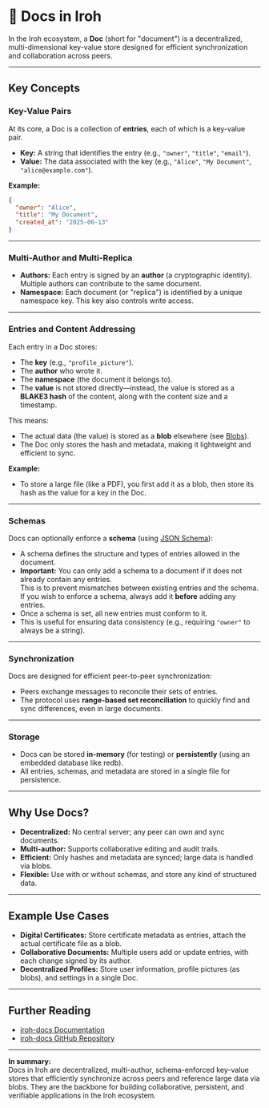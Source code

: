 # 📄 Docs in Iroh

In the Iroh ecosystem, a **Doc** (short for "document") is a decentralized, multi-dimensional key-value store designed for efficient synchronization and collaboration across peers.

---

## Key Concepts

### Key-Value Pairs

At its core, a Doc is a collection of **entries**, each of which is a key-value pair.  
- **Key:** A string that identifies the entry (e.g., `"owner"`, `"title"`, `"email"`).
- **Value:** The data associated with the key (e.g., `"Alice"`, `"My Document"`, `"alice@example.com"`).

**Example:**
```json
{
  "owner": "Alice",
  "title": "My Document",
  "created_at": "2025-06-13"
}
```

---

### Multi-Author and Multi-Replica

- **Authors:** Each entry is signed by an **author** (a cryptographic identity). Multiple authors can contribute to the same document.
- **Namespace:** Each document (or "replica") is identified by a unique namespace key. This key also controls write access.

---

### Entries and Content Addressing

Each entry in a Doc stores:
- The **key** (e.g., `"profile_picture"`).
- The **author** who wrote it.
- The **namespace** (the document it belongs to).
- The **value** is not stored directly—instead, the value is stored as a **BLAKE3 hash** of the content, along with the content size and a timestamp.

This means:
- The actual data (the value) is stored as a **blob** elsewhere (see [Blobs](./blobs.md)).
- The Doc only stores the hash and metadata, making it lightweight and efficient to sync.

**Example:**
- To store a large file (like a PDF), you first add it as a blob, then store its hash as the value for a key in the Doc.

---

### Schemas

Docs can optionally enforce a **schema** (using [JSON Schema](https://json-schema.org/)):
- A schema defines the structure and types of entries allowed in the document.
- **Important:** You can only add a schema to a document if it does not already contain any entries.  
  This is to prevent mismatches between existing entries and the schema.  
  If you wish to enforce a schema, always add it **before** adding any entries.
- Once a schema is set, all new entries must conform to it.
- This is useful for ensuring data consistency (e.g., requiring `"owner"` to always be a string).

---

### Synchronization

Docs are designed for efficient peer-to-peer synchronization:
- Peers exchange messages to reconcile their sets of entries.
- The protocol uses **range-based set reconciliation** to quickly find and sync differences, even in large documents.

---

### Storage

- Docs can be stored **in-memory** (for testing) or **persistently** (using an embedded database like redb).
- All entries, schemas, and metadata are stored in a single file for persistence.

---

## Why Use Docs?

- **Decentralized:** No central server; any peer can own and sync documents.
- **Multi-author:** Supports collaborative editing and audit trails.
- **Efficient:** Only hashes and metadata are synced; large data is handled via blobs.
- **Flexible:** Use with or without schemas, and store any kind of structured data.

---

## Example Use Cases

- **Digital Certificates:** Store certificate metadata as entries, attach the actual certificate file as a blob.
- **Collaborative Documents:** Multiple users add or update entries, with each change signed by its author.
- **Decentralized Profiles:** Store user information, profile pictures (as blobs), and settings in a single Doc.

---

## Further Reading

- [iroh-docs Documentation](https://docs.rs/iroh-docs/latest/iroh_docs/)
- [iroh-docs GitHub Repository](https://github.com/n0-computer/iroh-docs)

---

**In summary:**  
Docs in Iroh are decentralized, multi-author, schema-enforced key-value stores that efficiently synchronize across peers and reference large data via blobs. They are the backbone for building collaborative, persistent, and verifiable applications in the Iroh ecosystem.